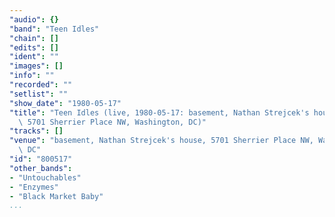 ```yaml
---
"audio": {}
"band": "Teen Idles"
"chain": []
"edits": []
"ident": ""
"images": []
"info": ""
"recorded": ""
"setlist": ""
"show_date": "1980-05-17"
"title": "Teen Idles (live, 1980-05-17: basement, Nathan Strejcek's house,\
  \ 5701 Sherrier Place NW, Washington, DC)"
"tracks": []
"venue": "basement, Nathan Strejcek's house, 5701 Sherrier Place NW, Washington,\
  \ DC"
"id": "800517"
"other_bands":
- "Untouchables"
- "Enzymes"
- "Black Market Baby"
...
```

